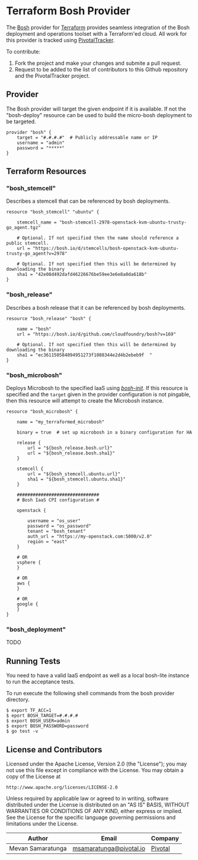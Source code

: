 # Terraform Bosh Provider

The [Bosh](http://bosh.io/) provider for [Terraform](https://terraform.io/) provides seamless integration of the Bosh deployment and operations toolset with a Terraform'ed cloud. All work for this provider is tracked using [PivotalTracker](https://www.pivotaltracker.com/projects/1359482). 

To contribute:

1. Fork the project and make your changes and submite a pull request.
2. Request to be added to the list of contributors to this Github repository and the PivotalTracker project.

## Provider

The Bosh provider will target the given endpoint if it is available. If not the "bosh-deploy" resource can be used to build the micro-bosh deployment to be targeted.

```
provider "bosh" {
	target = "#.#.#.#"	# Publicly addressable name or IP
    username = "admin"
    password = "*****"
}
```

## Terraform Resources

### "bosh_stemcell"

Describes a stemcell that can be referenced by bosh deployments.

```
resource "bosh_stemcell" "ubuntu" {

	stemcell_name = "bosh-stemcell-2978-openstack-kvm-ubuntu-trusty-go_agent.tgz"
    
    # Optional. If not specified then the name should reference a public stemcell.
    url = "https://bosh.io/d/stemcells/bosh-openstack-kvm-ubuntu-trusty-go_agent?v=2978"
    
    # Optional. If not specified then this will be determined by downloading the binary
    sha1 = "42e08d492dafd46226676be59ee3e6e8a0da618b" 
}
```

### "bosh_release"

Describes a bosh release that it can be referenced by bosh deployments.

```
resource "bosh_release" "bosh" {

	name = "bosh"
    url = "https://bosh.io/d/github.com/cloudfoundry/bosh?v=169"
    
    # Optional. If not specified then this will be determined by downloading the binary
    sha1 = "ec361150584094951273f1088344e2d4b2ebeb9f  "
}
```

### "bosh_microbosh"

Deploys Microbosh to the specified IaaS using *[bosh-init](https://github.com/cloudfoundry/bosh-init)*. If this resource is specified and the ```target``` given in the provider configuration is not pingable, then this resource will attempt to create the Microbosh instance.

```
resource "bosh_microbosh" {

	name = "my_terraformed_microbosh"
	
    binary = true  # set up microbosh in a binary configuration for HA
    
    release {
        url = "${bosh_release.bosh.url}"
        url = "${bosh_release.bosh.sha1}"
    }
    
    stemcell {
        url = "${bosh_stemcell.ubuntu.url}"
        sha1 = "${bosh_stemcell.ubuntu.sha1}"
    }

    ###############################
    # Bosh IaaS CPI configuration #

    openstack {
    	
    	username = "os_user"
    	password = "os_password"
    	tenant = "bosh_tenant"
    	auth_url = "https://my-openstack.com:5000/v2.0"
    	region = "east"
    }

    # OR
    vsphere {
    }

    # OR
    aws {
    }

    # OR
    google {
    }
}
```

### "bosh_deployment"

TODO

## Running Tests

You need to have a valid IaaS endpoint as well as a local bosh-lite instance to run the acceptance tests.

To run execute the following shell commands from the bosh provider directory.

```
$ export TF_ACC=1
$ eport BOSH_TARGET=#.#.#.#
$ export BOSH_USER=admin
$ export BOSH_PASSWORD=password
$ go test -v
```

## License and Contributors

Licensed under the Apache License, Version 2.0 (the "License");
you may not use this file except in compliance with the License.
You may obtain a copy of the License at

    http://www.apache.org/licenses/LICENSE-2.0

Unless required by applicable law or agreed to in writing, software
distributed under the License is distributed on an "AS IS" BASIS,
WITHOUT WARRANTIES OR CONDITIONS OF ANY KIND, either express or implied.
See the License for the specific language governing permissions and
limitations under the License.

Author | Email | Company
-------|-------|--------
Mevan Samaratunga | msamaratunga@pivotal.io | [Pivotal](http://www.pivotal.io)
